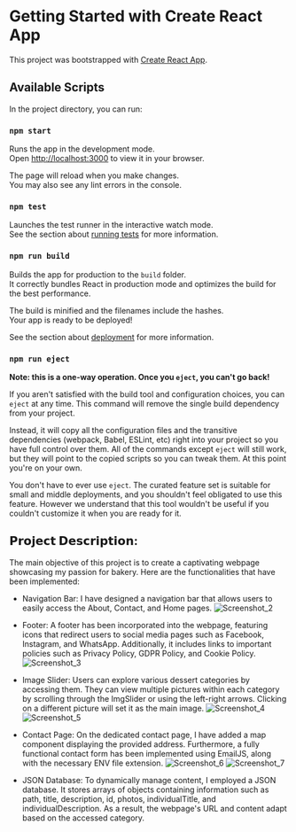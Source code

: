 # Getting Started with Create React App

This project was bootstrapped with [Create React App](https://github.com/facebook/create-react-app).

## Available Scripts

In the project directory, you can run:

### `npm start`

Runs the app in the development mode.\
Open [http://localhost:3000](http://localhost:3000) to view it in your browser.

The page will reload when you make changes.\
You may also see any lint errors in the console.

### `npm test`

Launches the test runner in the interactive watch mode.\
See the section about [running tests](https://facebook.github.io/create-react-app/docs/running-tests) for more information.

### `npm run build`

Builds the app for production to the `build` folder.\
It correctly bundles React in production mode and optimizes the build for the best performance.

The build is minified and the filenames include the hashes.\
Your app is ready to be deployed!

See the section about [deployment](https://facebook.github.io/create-react-app/docs/deployment) for more information.

### `npm run eject`

**Note: this is a one-way operation. Once you `eject`, you can't go back!**

If you aren't satisfied with the build tool and configuration choices, you can `eject` at any time. This command will remove the single build dependency from your project.

Instead, it will copy all the configuration files and the transitive dependencies (webpack, Babel, ESLint, etc) right into your project so you have full control over them. All of the commands except `eject` will still work, but they will point to the copied scripts so you can tweak them. At this point you're on your own.

You don't have to ever use `eject`. The curated feature set is suitable for small and middle deployments, and you shouldn't feel obligated to use this feature. However we understand that this tool wouldn't be useful if you couldn't customize it when you are ready for it.

## 𝗣𝗿𝗼𝗷𝗲𝗰𝘁 𝗗𝗲𝘀𝗰𝗿𝗶𝗽𝘁𝗶𝗼𝗻: 
The main objective of this project is to create a captivating webpage showcasing my passion for bakery.
Here are the functionalities that have been implemented: 
- Navigation Bar: I have designed a navigation bar that allows users to easily access the About, Contact, and Home pages.
  ![Screenshot_2](https://github.com/otiliaghergut/Bakery-Presentation-Website/assets/118387100/7951a333-c69a-456e-97dc-489afbfb5676)
  
- Footer: A footer has been incorporated into the webpage, featuring icons that redirect users to social media pages such as Facebook, Instagram, and WhatsApp. Additionally, it includes links to important policies such as Privacy Policy, GDPR Policy, and Cookie Policy. 
![Screenshot_3](https://github.com/otiliaghergut/Bakery-Presentation-Website/assets/118387100/0001d8b5-4ff2-44d3-b3e6-30c11149d042)

- Image Slider: Users can explore various dessert categories by accessing them. They can view multiple pictures within each category by scrolling through the ImgSlider or using the left-right arrows. Clicking on a different picture will set it as the main image.
![Screenshot_4](https://github.com/otiliaghergut/Bakery-Presentation-Website/assets/118387100/5b5ebf6f-71e8-4527-a1ce-8ef88210100a)
![Screenshot_5](https://github.com/otiliaghergut/Bakery-Presentation-Website/assets/118387100/8ece42e3-d19d-497f-8188-4eb992d3359e)

- Contact Page: On the dedicated contact page, I have added a map component displaying the provided address. Furthermore, a fully functional contact form has been implemented using EmailJS, along with the necessary ENV file extension.
![Screenshot_6](https://github.com/otiliaghergut/Bakery-Presentation-Website/assets/118387100/5aa54421-edbe-42fe-b515-58a76ee3cc7d)
![Screenshot_7](https://github.com/otiliaghergut/Bakery-Presentation-Website/assets/118387100/e634aec5-2c51-4572-9edb-5285823927cb)

- JSON Database: To dynamically manage content, I employed a JSON database. It stores arrays of objects containing information such as path, title, description, id, photos, individualTitle, and individualDescription. As a result, the webpage's URL and content adapt based on the accessed category.

